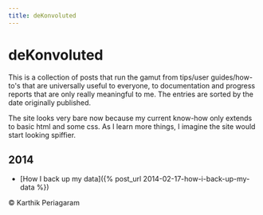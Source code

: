 ```yaml
---
title: deKonvoluted
---
```


# deKonvoluted

This is a collection of posts that run the gamut from tips/user guides/how-to\'s that are universally useful to everyone, to documentation and progress reports that are only really meaningful to me.
The entries are sorted by the date originally published.

The site looks very bare now because my current know-how only extends to basic html and some css.
As I learn more things, I imagine the site would start looking spiffier.

## 2014
* [How I back up my data]({% post_url 2014-02-17-how-i-back-up-my-data %})

© Karthik Periagaram

